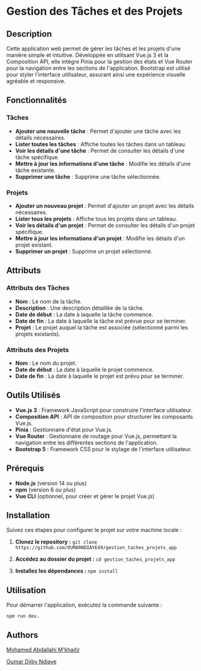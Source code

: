 # Gestion des Tâches et des Projets

## Description

Cette application web permet de gérer les tâches et les projets d'une manière simple et intuitive. Développée en utilisant Vue.js 3 et la Composition API, elle intègre Pinia pour la gestion des états et Vue Router pour la navigation entre les sections de l'application. Bootstrap est utilisé pour styler l'interface utilisateur, assurant ainsi une expérience visuelle agréable et responsive.

## Fonctionnalités

### Tâches
- **Ajouter une nouvelle tâche** : Permet d'ajouter une tâche avec les détails nécessaires.
- **Lister toutes les tâches** : Affiche toutes les tâches dans un tableau.
- **Voir les détails d'une tâche** : Permet de consulter les détails d'une tâche spécifique.
- **Mettre à jour les informations d'une tâche** : Modifie les détails d'une tâche existante.
- **Supprimer une tâche** : Supprime une tâche sélectionnée.

### Projets
- **Ajouter un nouveau projet** : Permet d'ajouter un projet avec les détails nécessaires.
- **Lister tous les projets** : Affiche tous les projets dans un tableau.
- **Voir les détails d'un projet** : Permet de consulter les détails d'un projet spécifique.
- **Mettre à jour les informations d'un projet** : Modifie les détails d'un projet existant.
- **Supprimer un projet** : Supprime un projet sélectionné.

## Attributs

### Attributs des Tâches
- **Nom** : Le nom de la tâche.
- **Description** : Une description détaillée de la tâche.
- **Date de début** : La date à laquelle la tâche commence.
- **Date de fin** : La date à laquelle la tâche est prévue pour se terminer.
- **Projet** : Le projet auquel la tâche est associée (sélectionné parmi les projets existants).

### Attributs des Projets
- **Nom** : Le nom du projet.
- **Date de début** : La date à laquelle le projet commence.
- **Date de fin** : La date à laquelle le projet est prévu pour se terminer.

## Outils Utilisés

- **Vue.js 3** : Framework JavaScript pour construire l'interface utilisateur.
- **Composition API** : API de composition pour structurer les composants Vue.js.
- **Pinia** : Gestionnaire d'état pour Vue.js.
- **Vue Router** : Gestionnaire de routage pour Vue.js, permettant la navigation entre les différentes sections de l'application.
- **Bootstrap 5** : Framework CSS pour le stylage de l'interface utilisateur.

## Prérequis

- **Node.js** (version 14 ou plus)
- **npm** (version 6 ou plus)
- **Vue CLI** (optionnel, pour créer et gérer le projet Vue.js)


## Installation

Suivez ces étapes pour configurer le projet sur votre machine locale :

1. **Clonez le repository :**
   `git clone https://github.com/OUMARNDIAYE49/gestion_taches_projets_app`

2. **Accédez au dossier du projet :**
   `cd gestion_taches_projets_app`

3. **Installez les dépendances :**
   `npm install`


## Utilisation

Pour démarrer l'application, exécutez la commande suivante :

`npm run dev.`


## Authors

[Mohamed Abdallahi M'khaitir](https://github.com/Mohamed11abdallah) 

[Oumar Djiby Ndiaye ](https://github.com/OUMARNDIAYE49/ABC_Corporation_Survey.git)
